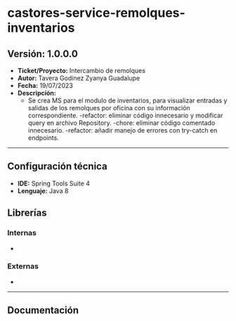 # castores-service-remolques-inventarios

## Versión: 1.0.0.0
- __Ticket/Proyecto:__ Intercambio de remolques
- __Autor:__ Tavera Godinez Zyanya Guadalupe
- __Fecha:__ 19/07/2023
- __Descripción:__ 
    - Se crea MS para el modulo de inventarios, para visualizar entradas y salidas de los remolques por oficina con su información correspondiente.
	-refactor: eliminar código innecesario y modificar query en archivo Repository.
	-chore: eliminar código comentado innecesario.
	-refactor: añadir manejo de errores con try-catch en endpoints.
--------

## Configuración técnica
- __IDE:__ Spring Tools Suite 4
- __Lenguaje:__ Java 8 

## Librerías
### Internas
-

### Externas
-
-------------

## Documentación